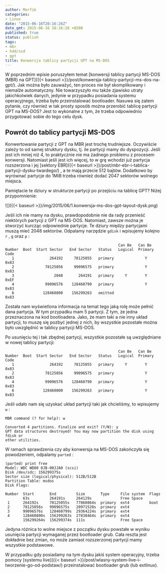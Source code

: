 ```yaml
---
author: Morfik
categories:
- Linux
date: "2015-06-16T20:16:26Z"
date_gmt: 2015-06-16 18:16:26 +0200
published: true
status: publish
tags:
- mbr
- hdd/ssd
- gpt
title: Konwersja tablicy partycji GPT na MS-DOS
---
```


W poprzednim wpisie poruszyłem temat [konwersji tablicy partycji MS-DOS (MBR) na
GPT]({{< baseurl >}}/post/konwersja-tablicy-partycji-ms-dos-na-gpt/). Jak można było zauważyć, ten
proces nie był skomplikowany i niemalże automatyczny. Nie towarzyszyło mu także zjawisko utraty
jakichkolwiek danych, jedynie w przypadku posiadania systemu operacyjnego, trzeba było
przeinstalować bootloader. Nasuwa się zatem pytanie, czy również w tak prosty sposób można
przerobić tablicę partycji GPT na MS-DOS? Jest to wykonalne z tym, że trzeba odpowiednio
przygotować sobie do tego celu dysk.

<!--more-->
## Powrót do tablicy partycji MS-DOS

Konwertowanie partycji z GPT na MBR jest trochę trudniejsze. Oczywiście zależy to od samej struktury
dysku, tj. ile partycji mamy do dyspozycji. Jeśli jest ich mniej niż 4, to praktycznie nie ma
żadnego problemu z procesem konwersji. Natomiast jeśli jest ich więcej, to w grę wchodzi już
partycja rozszerzona i jej [sektory
EBR]({{< baseurl >}}/post/mbr-ebr-i-tablica-partycji-dysku-twardego/) , a te mają przecie 512
bajtów. Dodatkowo by wyrównać partycje do 1MiB trzeba również dodać 2047 sektorów wolnego miejsca.

Pamiętacie te dziury w strukturze partycji po przejściu na tablicę GPT? Niżej przypomnienie:

![]({{< baseurl >}}/img/2015/06/1.konwersja-ms-dos-gpt-layout-dysk.png)

Jeśli ich nie mamy na dysku, prawdopodobnie nie da rady przenieść niektórych partycji z GPT na
MS-DOS. Natomiast, zawsze można je stworzyć kurcząc odpowiednie partycje. Te dziury między
partycjami muszą mieć 2048 sektorów. Odpalamy narzędzie `gdisk` i wpisujemy kolejno `r` , `g` oraz
`p` :

```
                                                   Can Be   Can Be
Number  Boot  Start Sector   End Sector   Status   Logical  Primary   Code
   1                264192     78125055   primary              Y      0x83
   2              78125056     99096575   primary              Y      0x83
   3                  2048       264191   primary     Y        Y      0xEF
   4              99096576    128460799   primary              Y      0x83
   6             128460800    156299263   omitted                     0x83
```

Została nam wyświetlona informacja na temat tego jaką rolę może pełnić dana partycja. W tym
przypadku mam 5 partycji. Z tym, że jedna przeznaczona na kod bootloadera. Jako, że mam taki a nie
inny układ partycji, to muszę się pozbyć jednej z nich, by wszystkie pozostałe można było uwzględnić
w tablicy partycji MS-DOS.

Po usunięciu tej i tak zbędnej partycji, wszystkie pozostałe są uwzględniane w nowej tablicy
partycji:

```
                                                   Can Be   Can Be
Number  Boot  Start Sector   End Sector   Status   Logical  Primary   Code
   1                264192     78125055   primary     Y        Y      0x83
   2              78125056     99096575   primary              Y      0x83
   4              99096576    128460799   primary              Y      0x83
   6             128460800    156299263   primary              Y      0x83
```

Jeśli udało nam się uzyskać układ partycji taki jak chcieliśmy, to wpisujemy `w` :

    MBR command (? for help): w

    Converted 4 partitions. Finalize and exit? (Y/N): y
    GPT data structures destroyed! You may now partition the disk using fdisk or
    other utilities.

W ramach sprawdzenia czy aby konwersja na MS-DOS zakończyła się powodzeniem, odpalamy `parted` :

    (parted) print free
    Model: WDC WD80 0JB-00JJA0 (scsi)
    Disk /dev/sdc: 156299375s
    Sector size (logical/physical): 512B/512B
    Partition Table: msdos
    Disk Flags:

    Number  Start       End         Size       Type     File system  Flags
            63s         264191s     264129s             Free Space
     1      264192s     78125055s   77860864s  primary  ext4         boot
     2      78125056s   99096575s   20971520s  primary  ext4
     3      99096576s   128460799s  29364224s  primary  ext4
     4      128460800s  156299263s  27838464s  primary  ext4
            156299264s  156299374s  111s                Free Space

Jedyna różnica to wolne miejsce z początku dysku powstałe w wyniku usunięcia partycji wymaganej
przez bootloader grub. Cała reszta jest dokładnie bez zmian, no może zamiast rozszerzonej partycji
mamy wszystkie podstawowe.

W przypadku gdy posiadamy na tym dysku jakiś system operacyjny, trzeba pomocy [systemu
live]({{< baseurl >}}/post/wlasny-system-live-i-tworzenie-go-od-podstaw/) przeinstalować
bootloader grub (lub extlinux).
